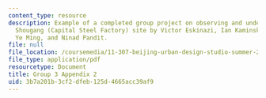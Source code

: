 ```yaml
---
content_type: resource
description: Example of a completed group project on observing and understanding the
  Shougang (Capital Steel Factory) site by Victor Eskinazi, Ian Kaminski-Coughlin,
  Ye Ming, and Ninad Pandit.
file: null
file_location: /coursemedia/11-307-beijing-urban-design-studio-summer-2008/3b7a201b3cf2dfeb125d4665acc39af9_group3_appendix2.pdf
file_type: application/pdf
resourcetype: Document
title: Group 3 Appendix 2
uid: 3b7a201b-3cf2-dfeb-125d-4665acc39af9
---
```

